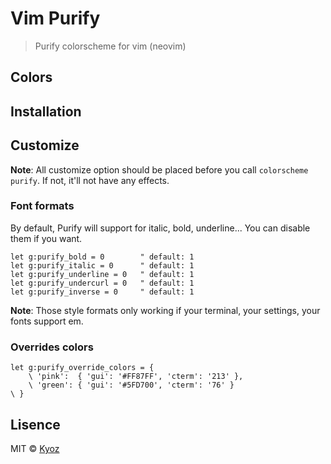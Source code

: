 # Vim Purify
> Purify colorscheme for vim (neovim)

## Colors

## Installation

## Customize

**Note**: All customize option should be placed before you call `colorscheme
purify`. If not, it'll not have any effects.

### Font formats

By default, Purify will support for italic, bold, underline... You can disable
them if you want.

```
let g:purify_bold = 0        " default: 1
let g:purify_italic = 0      " default: 1
let g:purify_underline = 0   " default: 1
let g:purify_undercurl = 0   " default: 1
let g:purify_inverse = 0     " default: 1
```

**Note**: Those style formats only working if your terminal, your settings,
your fonts support em.

### Overrides colors

```
let g:purify_override_colors = {
    \ 'pink':  { 'gui': '#FF87FF', 'cterm': '213' },
    \ 'green': { 'gui': '#5FD700', 'cterm': '76' }
\ }
```

## Lisence
MIT © [Kyoz](mailto:banminkyoz@gmail.com)
